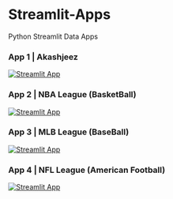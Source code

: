 # Streamlit-Apps
Python Streamlit Data Apps

### App 1 | Akashjeez 
[![Streamlit App](https://static.streamlit.io/badges/streamlit_badge_black_white.svg)](https://share.streamlit.io/akashjeez/Streamlit-Apps/main/akashjeez.py)

### App 2 | NBA League (BasketBall) 
[![Streamlit App](https://static.streamlit.io/badges/streamlit_badge_black_white.svg)](https://share.streamlit.io/akashjeez/Streamlit-Apps/main/NBA_League.py)

### App 3 | MLB League (BaseBall) 
[![Streamlit App](https://static.streamlit.io/badges/streamlit_badge_black_white.svg)](https://share.streamlit.io/akashjeez/Streamlit-Apps/main/MLB_League.py)

### App 4 | NFL League (American Football) 
[![Streamlit App](https://static.streamlit.io/badges/streamlit_badge_black_white.svg)](https://share.streamlit.io/akashjeez/Streamlit-Apps/main/NFL_League.py)
